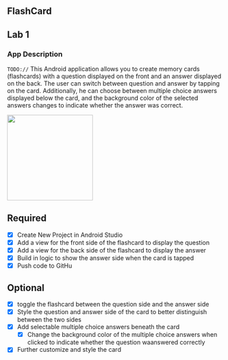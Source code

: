 ## FlashCard

## Lab 1

### App Description
`TODO://` This Android application allows you to create memory cards (flashcards) with a question displayed on the front and an answer displayed on the back. The user can switch between question and answer by tapping on the card. Additionally, he can choose between multiple choice answers displayed below the card, and the background color of the selected answers changes to indicate whether the answer was correct.

<img src="https://github.com/JonaNathan7/FlashcardApp/blob/main/FlashcardApp.gif" width=200><br>


## Required
- [x] Create New Project in Android Studio
- [x] Add a view for the front side of the flashcard to display the question
- [x] Add a view for the back side of the flashcard to display the answer
- [x] Build in logic to show the answer side when the card is tapped
- [x] Push code to GitHu
## Optional
- [x] toggle the flashcard between the question side and the answer side
- [x] Style the question and answer side of the card to better distinguish between the two sides
- [x] Add selectable multiple choice answers beneath the card
   - [x] Change the background color of the multiple choice answers when clicked to indicate whether the question waanswered correctly
- [x] Further customize and style the card
